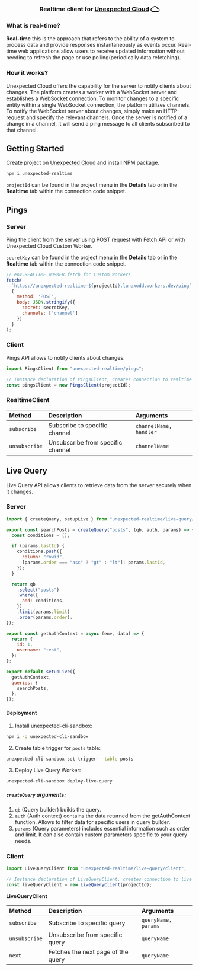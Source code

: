 <div align="center" >
  <h3>Realtime client for 
    <a href="https://unexpected.app" style="display: inline-flex; align-items: center; gap: 4px">
  Unexpected Cloud 
      <svg xmlns="http://www.w3.org/2000/svg" width="24px" height="24px" viewBox="0 0 24 24"><path fill="currentColor" d="M12 6c2.62 0 4.88 1.86 5.39 4.43l.3 1.5l1.53.11A2.98 2.98 0 0 1 22 15c0 1.65-1.35 3-3 3H6c-2.21 0-4-1.79-4-4c0-2.05 1.53-3.76 3.56-3.97l1.07-.11l.5-.95A5.469 5.469 0 0 1 12 6m0-2C9.11 4 6.6 5.64 5.35 8.04A5.994 5.994 0 0 0 0 14c0 3.31 2.69 6 6 6h13c2.76 0 5-2.24 5-5c0-2.64-2.05-4.78-4.65-4.96A7.49 7.49 0 0 0 12 4"/></svg>
    </a> 
  </h3>
</div>

### What is real-time?

**Real-time** this is the approach that refers to the ability of a system to process data and provide responses instantaneously as events occur. Real-time web applications allow users to receive updated information without needing to refresh the page or use polling(periodically data refetching).

### How it works?

Unexpected Cloud offers the capability for the server to notify clients about changes. The platform creates a worker with a WebSocket server and establishes a WebSocket connection. To monitor changes to a specific entity within a single WebSocket connection, the platform utilizes channels. To notify the WebSocket server about changes, simply make an HTTP request and specify the relevant channels. Once the server is notified of a change in a channel, it will send a ping message to all clients subscribed to that channel.

## Getting Started

Create project on [Unexpected Cloud](https://unexpected.app) and install NPM package.

```sh
npm i unexpected-realtime
```

`projectId` can be found in the project menu in the **Details** tab or in the **Realtime** tab within the connection code snippet.

## Pings
### Server 
Ping the client from the server using POST request with Fetch API or with Unexpected Cloud Custom Worker.

`secretKey` can be found in the project menu in the **Details** tab or in the **Realtime** tab within the connection code snippet.
```js
// env.REALTIME_WORKER.fetch for Custom Workers
fetch(
  `https://unexpected-realtime-${projectId}.lunaxodd.workers.dev/ping`,
  {
    method: 'POST',
    body: JSON.stringify({
      secret: secretKey,
      channels: ['channel']
    })
  }
);
```
### Client
Pings API allows to notify clients about changes.
```js
import PingsClient from "unexpected-realtime/pings";

// Instance declaration of PingsClient, creates connection to realtime server.
const pingsClient = new PingsClient(projectId);
```

### RealtimeClient

| Method        | Description                       | Arguments              |
| :------------ | :-------------------------------- | :--------------------- |
| `subscribe`   | Subscribe to specific channel     | `channelName, handler` |
| `unsubscribe` | Unsubscribe from specific channel | `channelName`          |

## Live Query
Live Query API allows clients to retrieve data from the server securely when it changes.

### Server

```js
import { createQuery, setupLive } from "unexpected-realtime/live-query/server";

export const searchPosts = createQuery("posts", (qb, auth, params) => {
  const conditions = [];

  if (params.lastId) {
    conditions.push({
      column: "rowid",
      [params.order === "asc" ? "gt" : "lt"]: params.lastId,
    });
  }

  return qb
    .select("posts")
    .where({
      and: conditions,
    })
    .limit(params.limit)
    .order(params.order);
});

export const getAuthContext = async (env, data) => {
  return {
    id: 1,
    username: "test",
  };
};

export default setupLive({
  getAuthContext,
  queries: {
    searchPosts,
  },
});
```

#### Deployment
1. Install unexpected-cli-sandbox: 
```sh
npm i -g unexpected-cli-sandbox
```
2. Create table trigger for `posts` table:
```sh
unexpected-cli-sandbox set-trigger --table posts
```
3. Deploy Live Query Worker:
```sh
unexpected-cli-sandbox deploy-live-query
```

##### `createQuery` arguments:
1. `qb` (Query builder) builds the query.
2. `auth` (Auth context) contains the data returned from the getAuthContext function. Allows to filter data for specific users in query builder.
3. `params` (Query parameters) includes essential information such as order and limit. It can also contain custom parameters specific to your query needs.

### Client

```js
import LiveQueryClient from "unexpected-realtime/live-query/client";

// Instance declaration of LiveQueryClient, creates connection to live server.
const liveQueryClient = new LiveQueryClient(projectId);
```
**LiveQueryClient**

| Method        | Description                        | Arguments           |
| :------------ | :--------------------------------- | :------------------ |
| `subscribe`   | Subscribe to specific query        | `queryName, params` |
| `unsubscribe` | Unsubscribe from specific query    | `queryName`         |
| `next`        | Fetches the next page of the query | `queryName`         |
